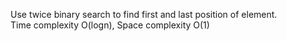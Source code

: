 Use twice binary search to find first and last position of element.  
Time complexity O(logn), Space complexity O(1)
